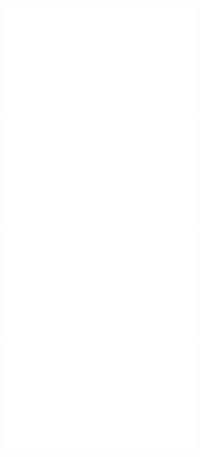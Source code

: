 <div align="center">

<img src="https://github.com/WakelessSloth56/github-stats/blob/master/generated/overview.svg#gh-dark-mode-only" />
<img src="https://github.com/WakelessSloth56/github-stats/blob/master/generated/languages.svg#gh-dark-mode-only" />

<img src="https://github.com/WakelessSloth56/github-stats/blob/master/generated/overview.svg#gh-dark-mode-only#gh-light-mode-only" />
<img src="https://github.com/WakelessSloth56/github-stats/blob/master/generated/languages.svg#gh-dark-mode-only#gh-light-mode-only" />

</div>
